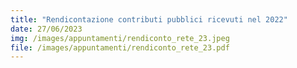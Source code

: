 ```yaml
---
title: "Rendicontazione contributi pubblici ricevuti nel 2022"
date: 27/06/2023
img: /images/appuntamenti/rendiconto_rete_23.jpeg
file: /images/appuntamenti/rendiconto_rete_23.pdf
---
```

